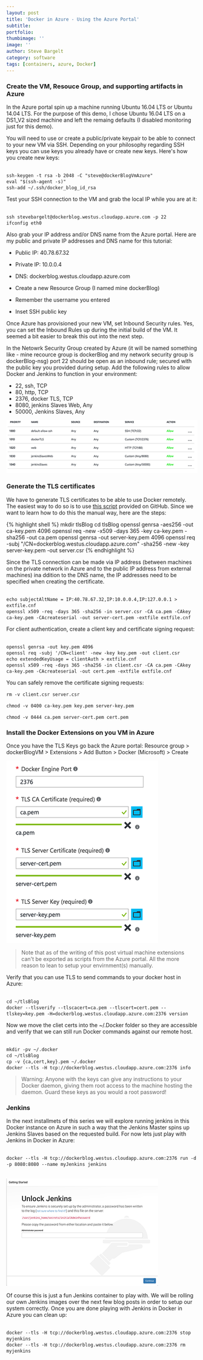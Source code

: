 ```yaml
---
layout: post
title: 'Docker in Azure - Using the Azure Portal'
subtitle: 
portfolio:  
thumbimage: ''
image: ''
author: Steve Bargelt
category: software
tags: [containers, azure, Docker]
---
```


### Create the VM, Resouce Group, and supporting artifacts in Azure 

In the Azure portal spin up a machine running Ubuntu 16.04 LTS or Ubuntu 14.04 LTS. For the purpose of this demo, I chose Ubuntu 16.04 LTS on a DS1_V2 sized machine and left the remaing defaults (I disabled monitoring just for this demo). 

You will need to use or create a public/private keypair to be able to connect to your new VM via SSH. Depending on your philosophy regarding SSH keys you can use keys you already have or create new keys. Here's how you create new keys:

~~~~

ssh-keygen -t rsa -b 2048 -C "steve@dockerBlogVmAzure"
eval "$(ssh-agent -s)"
ssh-add ~/.ssh/docker_blog_id_rsa

~~~~
<script type="text/javascript" src="https://asciinema.org/a/bzynaawxgryfbqotfvzn8tefu.js" id="asciicast-bzynaawxgryfbqotfvzn8tefu" async></script>

Test your SSH connection to the VM and grab the local IP while you are at it: 

~~~~

ssh stevebargelt@dockerblog.westus.cloudapp.azure.com -p 22
ifconfig eth0

~~~~
<script type="text/javascript" src="https://asciinema.org/a/4r0ifabsd0pwi2dqe44w2br29.js" id="asciicast-4r0ifabsd0pwi2dqe44w2br29" async></script>

Also grab your IP address and/or DNS name from the Azure portal. Here are my public and private IP addresses and DNS name for this tutorial:

* Public IP: 40.78.67.32 
* Private IP: 10.0.0.4
* DNS: dockerblog.westus.cloudapp.azure.com


* Create a new Resource Group (I named mine dockerBlog)
* Remember the username you entered
* Inset SSH public key

Once Azure has provisioned your new VM, set Inbound Security rules. Yes, you can set the Inbound Rules up during the initial build of the VM. It seemed a bit easier to break this out into the next step. 

In the Netowrk Security Group created by Azure (it will be named something like <nameOfResourceGroup-nsg> - mine recource group is dockerBlog and my network security group is  dockerBlog-nsg) port 22 should be open as an inbound rule; secured with the public key you provided during setup. Add the following rules to allow Docker and Jenkins to function in your environment:

* 22, ssh, TCP
* 80, http, TCP
* 2376, docker TLS, TCP
* 8080, jenkins Slaves Web, Any
* 50000, Jenkins Slaves, Any

[![alt text](/assets/dockerAzure002_small.png)](/assets/dockerAzure002.png)


### Generate the TLS certificates

We have to generate TLS certificates to be able to use Docker remotely. The easiest way to do so is to use [this script](https://gist.github.com/sheerun/ccdeff92ea1668f3c75f) provided on GitHub. Since we want to learn how to do this the manual way, here are the steps:

{% highlight shell %}
mkdir tlsBlog
cd tlsBlog
openssl genrsa -aes256 -out ca-key.pem 4096
openssl req -new -x509 -days 365 -key ca-key.pem -sha256 -out ca.pem
openssl genrsa -out server-key.pem 4096
openssl req -subj "/CN=dockerblog.westus.cloudapp.azure.com" -sha256 -new -key server-key.pem -out server.csr
{% endhighlight %}

Since the TLS connection can be made via IP address (between machines on the private network in Azure and to the public IP address from external machines) ina ddition to the DNS name, the IP addresses need to be specified when creating the certificate.

~~~~

echo subjectAltName = IP:40.78.67.32,IP:10.0.0.4,IP:127.0.0.1 > extfile.cnf
openssl x509 -req -days 365 -sha256 -in server.csr -CA ca.pem -CAkey ca-key.pem -CAcreateserial -out server-cert.pem -extfile extfile.cnf

~~~~

For client authentication, create a client key and certificate signing request:

~~~~

openssl genrsa -out key.pem 4096
openssl req -subj '/CN=client' -new -key key.pem -out client.csr
echo extendedKeyUsage = clientAuth > extfile.cnf
openssl x509 -req -days 365 -sha256 -in client.csr -CA ca.pem -CAkey ca-key.pem -CAcreateserial -out cert.pem -extfile extfile.cnf

~~~~

You can safely remove the certificate signing requests:

~~~~
rm -v client.csr server.csr
~~~~

~~~~
chmod -v 0400 ca-key.pem key.pem server-key.pem
~~~~

~~~~
chmod -v 0444 ca.pem server-cert.pem cert.pem
~~~~
<script type="text/javascript" src="https://asciinema.org/a/1kzhmqyyz2xxe9k54naxsofwq.js" id="asciicast-1kzhmqyyz2xxe9k54naxsofwq" async></script>

### Install the Docker Extensions on you VM in Azure

Once you have the TLS Keys go back the Azure portal:
	Resource group > dockerBlogVM > Extensions > Add Button > Docker (Microsoft) > Create

[![alt text](/assets/dockerAzure003_small.png)](/assets/dockerAzure003.png)

>Note that as of the writing of this post virtual machine extensions can't be exported as scripts from the Azure portal. All the more reason to lean to setup your envirnment(s) manually. 

Verify that you can use TLS to send commands to your docker host in Azure:

~~~~

cd ~/tlsBlog
docker --tlsverify --tlscacert=ca.pem --tlscert=cert.pem --tlskey=key.pem -H=dockerblog.westus.cloudapp.azure.com:2376 version

~~~~

Now we move the cliet certs into the ~/.Docker folder so they are accessible and verify that we can still run Docker commands against our remote host.

~~~~

mkdir -pv ~/.docker
cd ~/tlsBlog
cp -v {ca,cert,key}.pem ~/.docker
docker --tls -H tcp://dockerblog.westus.cloudapp.azure.com:2376 info

~~~~
<script type="text/javascript" src="https://asciinema.org/a/a8bkxljueb8wspvze8hpdyvg4.js" id="asciicast-a8bkxljueb8wspvze8hpdyvg4" async></script>

>Warning: Anyone with the keys can give any instructions to your Docker daemon, giving them root access to the machine hosting the daemon. Guard these keys as you would a root password!

### Jenkins

In the next installmets of this series we will explore running jenkins in this Docker instance on Azure in such a way that the Jenkins Master spins up Jenkins Slaves based on the requested build. For now lets just play with Jenkins in Docker in Azure:

~~~~

docker --tls -H tcp://dockerblog.westus.cloudapp.azure.com:2376 run -d -p 8080:8080 --name myJenkins jenkins
 
~~~~ 
<script type="text/javascript" src="https://asciinema.org/a/9ftd0o9ksu6n212vbn28c87jb.js" id="asciicast-9ftd0o9ksu6n212vbn28c87jb" async></script>

[![alt text](/assets/dockerAzure004_small.png)](/assets/dockerAzure004.png)

Of course this is just a fun Jenkins container to play with. We will be rolling our own Jenkins images over the next few blog posts in order to setup our system correctly. Once you are done playing with Jenkins in Docker in Azure you can clean up:

~~~~

docker --tls -H tcp://dockerblog.westus.cloudapp.azure.com:2376 stop myjenkins
docker --tls -H tcp://dockerblog.westus.cloudapp.azure.com:2376 rm myjenkins

~~~~ 

